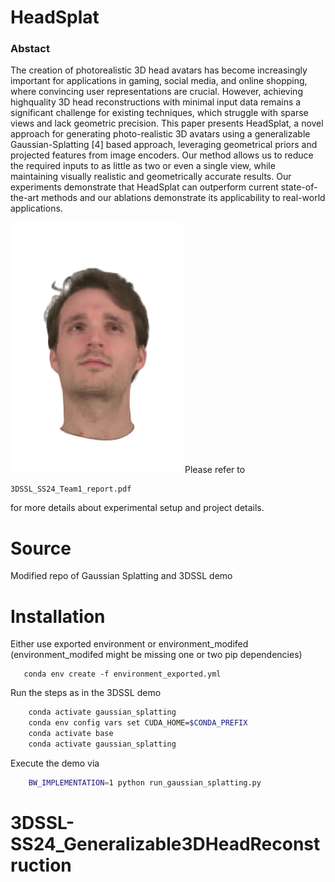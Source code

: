 # HeadSplat

### Abstact
The creation of photorealistic 3D head avatars has become
increasingly important for applications in gaming, social
media, and online shopping, where convincing user
representations are crucial. However, achieving highquality
3D head reconstructions with minimal input data remains
a significant challenge for existing techniques, which
struggle with sparse views and lack geometric precision.
This paper presents HeadSplat, a novel approach for generating
photo-realistic 3D avatars using a generalizable
Gaussian-Splatting [4] based approach, leveraging geometrical
priors and projected features from image encoders.
Our method allows us to reduce the required inputs to as little
as two or even a single view, while maintaining visually
realistic and geometrically accurate results. Our experiments
demonstrate that HeadSplat can outperform current
state-of-the-art methods and our ablations demonstrate its
applicability to real-world applications. 

![Demo GIF](val_person.gif)
Please refer to 
```shell
3DSSL_SS24_Team1_report.pdf
```
for more details about experimental setup and project details. 

# Source
Modified repo of Gaussian Splatting and 3DSSL demo

# Installation
Either use exported environment or environment_modifed (environment_modifed might be missing one or two pip dependencies)
```shell
   conda env create -f environment_exported.yml
```

Run the steps as in the 3DSSL demo
```bash
    conda activate gaussian_splatting
    conda env config vars set CUDA_HOME=$CONDA_PREFIX
    conda activate base
    conda activate gaussian_splatting
```

Execute the demo via
```bash
    BW_IMPLEMENTATION=1 python run_gaussian_splatting.py
```
# 3DSSL-SS24_Generalizable3DHeadReconstruction
